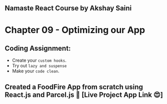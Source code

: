## Namaste React Course by Akshay Saini
# Chapter 09 - Optimizing our App


## Coding Assignment:
- Create your `custom hooks`.
- Try out `lazy and suspense`
- Make your `code clean`.


## Created a FoodFire App from scratch using React.js and Parcel.js 🚀 [Live Project App Link 😍]